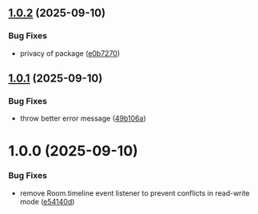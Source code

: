 ## [1.0.2](https://github.com/ixoworld/ixo-matrix-crdt/compare/v1.0.1...v1.0.2) (2025-09-10)


### Bug Fixes

* privacy of package ([e0b7270](https://github.com/ixoworld/ixo-matrix-crdt/commit/e0b7270f850c03405ad6cb01ec45637de1ca7b44))

## [1.0.1](https://github.com/ixoworld/ixo-matrix-crdt/compare/v1.0.0...v1.0.1) (2025-09-10)


### Bug Fixes

* throw better error message ([49b106a](https://github.com/ixoworld/ixo-matrix-crdt/commit/49b106a1340f4914bac9e7e20a2c7624a722e6a0))

# 1.0.0 (2025-09-10)


### Bug Fixes

* remove Room.timeline event listener to prevent conflicts in read-write mode ([e54140d](https://github.com/ixoworld/ixo-matrix-crdt/commit/e54140d41504fc880623164c431b018b1f8ef174))
